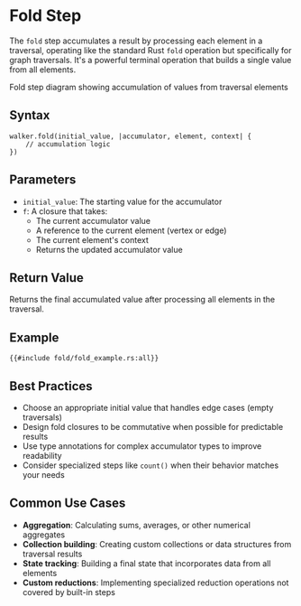 # Fold Step

The `fold` step accumulates a result by processing each element in a traversal, operating like the standard Rust `fold` operation but specifically for graph traversals. It's a powerful terminal operation that builds a single value from all elements.

<object type="image/svg+xml" data="fold/image.svg" width="500" height="300">
Fold step diagram showing accumulation of values from traversal elements
</object>

## Syntax

```rust,noplayground
walker.fold(initial_value, |accumulator, element, context| {
    // accumulation logic
})
```

## Parameters

- `initial_value`: The starting value for the accumulator
- `f`: A closure that takes:
    - The current accumulator value
    - A reference to the current element (vertex or edge)
    - The current element's context
    - Returns the updated accumulator value

## Return Value

Returns the final accumulated value after processing all elements in the traversal.

## Example

```rust,noplayground
{{#include fold/fold_example.rs:all}}
```

## Best Practices

- Choose an appropriate initial value that handles edge cases (empty traversals)
- Design fold closures to be commutative when possible for predictable results
- Use type annotations for complex accumulator types to improve readability
- Consider specialized steps like `count()` when their behavior matches your needs

## Common Use Cases

- **Aggregation**: Calculating sums, averages, or other numerical aggregates
- **Collection building**: Creating custom collections or data structures from traversal results
- **State tracking**: Building a final state that incorporates data from all elements
- **Custom reductions**: Implementing specialized reduction operations not covered by built-in steps
